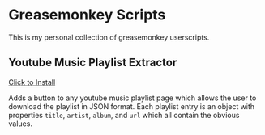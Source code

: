 # Greasemonkey Scripts

This is my personal collection of greasemonkey userscripts.

## Youtube Music Playlist Extractor

[Click to Install](https://raw.githubusercontent.com/phanukaev/greasemonkey/refs/heads/main/yt_music_playlist.user.js)

Adds a button to any youtube music playlist page which allows the user
to download the playlist in JSON format. Each playlist entry is an
object with properties `title`, `artist`, `album`, and `url` which all
contain the obvious values.
